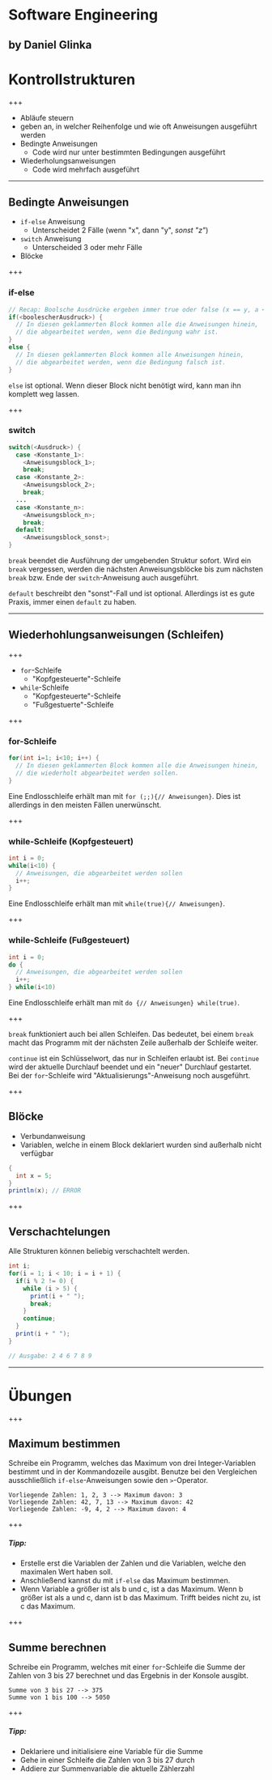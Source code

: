 # Software Engineering
by Daniel Glinka
---

# Kontrollstrukturen

+++

- Abläufe steuern
- geben an, in welcher Reihenfolge und wie oft Anweisungen ausgeführt werden
- Bedingte Anweisungen
  - Code wird nur unter bestimmten Bedingungen ausgeführt
- Wiederholungsanweisungen
  - Code wird mehrfach ausgeführt
  
---

## Bedingte Anweisungen

- `if-else` Anweisung
  - Unterscheidet 2 Fälle (wenn "x", dann "y", _sonst "z"_)
- `switch` Anweisung
  - Unterscheided 3 oder mehr Fälle
- Blöcke

+++

### if-else

```java
// Recap: Boolsche Ausdrücke ergeben immer true oder false (x == y, a <= b, etc.)
if(<boolescherAusdruck>) {
  // In diesen geklammerten Block kommen alle die Anweisungen hinein,
  // die abgearbeitet werden, wenn die Bedingung wahr ist.
}
else {
  // In diesen geklammerten Block kommen alle Anweisungen hinein,
  // die abgearbeitet werden, wenn die Bedingung falsch ist.
}
```

`else` ist optional. Wenn dieser Block nicht benötigt wird, kann man ihn komplett weg lassen.

+++

### switch

```java
switch(<Ausdruck>) {
  case <Konstante_1>:
    <Anweisungsblock_1>;
    break;
  case <Konstante_2>:
    <Anweisungsblock_2>;
    break;
  ...
  case <Konstante_n>:
    <Anweisungsblock_n>;
    break;
  default:
    <Anweisungsblock_sonst>;
}
```

`break` beendet die Ausführung der umgebenden Struktur sofort. Wird ein `break` vergessen, werden die nächsten Anweisungsblöcke bis zum nächsten `break` bzw. Ende der `switch`-Anweisung auch ausgeführt.

`default` beschreibt den "sonst"-Fall und ist optional. Allerdings ist es gute Praxis, immer einen `default` zu haben.

---

## Wiederhohlungsanweisungen (Schleifen)

+++

- `for`-Schleife
  - "Kopfgesteuerte"-Schleife
- `while`-Schleife
  - "Kopfgesteuerte"-Schleife
  - "Fußgestuerte"-Schleife

+++

### for-Schleife

```java
for(int i=1; i<10; i++) {
  // In diesen geklammerten Block kommen alle die Anweisungen hinein,
  // die wiederholt abgearbeitet werden sollen.
}
```

Eine Endlosschleife erhält man mit `for (;;){// Anweisungen}`. Dies ist allerdings in den meisten Fällen unerwünscht.

+++

### while-Schleife (Kopfgesteuert)

```java
int i = 0;
while(i<10) {
  // Anweisungen, die abgearbeitet werden sollen
  i++;
}
```

Eine Endlosschleife erhält man mit `while(true){// Anweisungen}`.

+++

### while-Schleife (Fußgesteuert)

```java
int i = 0;
do {
  // Anweisungen, die abgearbeitet werden sollen
  i++;
} while(i<10)
```

Eine Endlosschleife erhält man mit `do {// Anweisungen} while(true)`.

+++

`break` funktioniert auch bei allen Schleifen. Das bedeutet, bei einem `break` macht das Programm mit der nächsten Zeile außerhalb der Schleife weiter.

`continue` ist ein Schlüsselwort, das nur in Schleifen erlaubt ist. Bei `continue` wird der aktuelle Durchlauf beendet und ein "neuer" Durchlauf gestartet. Bei der `for`-Schleife wird "Aktualisierungs"-Anweisung noch ausgeführt.

+++

## Blöcke

- Verbundanweisung
- Variablen, welche in einem Block deklariert wurden sind außerhalb nicht verfügbar

```java
{
  int x = 5;
}
println(x); // ERROR
```

+++

## Verschachtelungen

Alle Strukturen können beliebig verschachtelt werden.

```java
int i;
for(i = 1; i < 10; i = i + 1) { 
  if(i % 2 != 0) {
    while (i > 5) {
      print(i + " ");
      break;
    }
    continue;
  }
  print(i + " ");
}

// Ausgabe: 2 4 6 7 8 9
```

---

# Übungen

+++

## Maximum bestimmen

Schreibe ein Programm, welches das Maximum von drei Integer-Variablen bestimmt und in der Kommandozeile ausgibt. Benutze bei den Vergleichen ausschließlich `if-else`-Anweisungen sowie den `>`-Operator.

```
Vorliegende Zahlen: 1, 2, 3 --> Maximum davon: 3
Vorliegende Zahlen: 42, 7, 13 --> Maximum davon: 42
Vorliegende Zahlen: -9, 4, 2 --> Maximum davon: 4
```

+++

##### Tipp:

- Erstelle erst die Variablen der Zahlen und die Variablen, welche den maximalen Wert haben soll.
- Anschließend kannst du mit `if-else` das Maximum bestimmen.
- Wenn Variable a größer ist als b und c, ist a das Maximum. Wenn b größer ist als a und c, dann ist b das Maximum. Trifft beides nicht zu, ist c das Maximum.

+++

## Summe berechnen

Schreibe ein Programm, welches mit einer `for`-Schleife die Summe der Zahlen von 3 bis 27 berechnet und das Ergebnis in der Konsole ausgibt.

```
Summe von 3 bis 27 --> 375
Summe von 1 bis 100 --> 5050
```

+++

##### Tipp:

- Deklariere und initialisiere eine Variable für die Summe
- Gehe in einer Schleife die Zahlen von 3 bis 27 durch
- Addiere zur Summenvariable die aktuelle Zählerzahl
